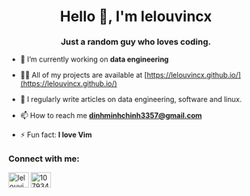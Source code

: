 <h1 align="center">Hello 👋, I'm lelouvincx</h1>
<h3 align="center">Just a random guy who loves coding.</h3>

- 🔭 I’m currently working on **data engineering**

- 👨‍💻 All of my projects are available at [https://lelouvincx.github.io/](https://lelouvincx.github.io/)

- 📝 I regularly write articles on data engineering, software and linux.

- 📫 How to reach me **dinhminhchinh3357@gmail.com**

- ⚡ Fun fact: **I love Vim**

<h3 align="left">Connect with me:</h3>
<p align="left">
<a href="https://linkedin.com/in/lelouvincx" target="blank"><img align="center" src="https://raw.githubusercontent.com/rahuldkjain/github-profile-readme-generator/master/src/images/icons/Social/linked-in-alt.svg" alt="lelouvincx" height="30" width="40" /></a>
<a href="https://stackoverflow.com/users/10793419" target="blank"><img align="center" src="https://raw.githubusercontent.com/rahuldkjain/github-profile-readme-generator/master/src/images/icons/Social/stack-overflow.svg" alt="10793419" height="30" width="40" /></a>
</p>
